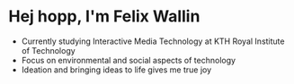 # Hej hopp, I'm Felix Wallin

- Currently studying Interactive Media Technology at KTH Royal Institute of Technology
- Focus on environmental and social aspects of technology
- Ideation and bringing ideas to life gives me true joy

